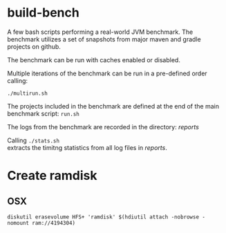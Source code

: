 # build-bench

A few bash scripts performing a real-world JVM benchmark. The benchmark utilizes a set of snapshots from major maven and gradle projects on github.

The benchmark can be run with caches enabled or disabled.

Multiple iterations of the benchmark can be run in a pre-defined order calling:
```
./multirun.sh
```

The projects included in the benchmark are defined at the end of the main benchmark script: ```run.sh```

The logs from the benchmark are recorded in the directory: *reports*

Calling ```./stats.sh```  
extracts the timitng statistics from all log files in *reports*.

# Create ramdisk
## OSX
```
diskutil erasevolume HFS+ 'ramdisk' $(hdiutil attach -nobrowse -nomount ram://4194304)
```
